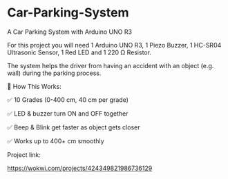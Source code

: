 # Car-Parking-System
A Car Parking System with Arduino UNO R3

For this project you will need 1 Arduino UNO R3, 1 Piezo Buzzer, 1 HC-SR04 Ultrasonic Sensor, 1 Red LED and 1 220 Ω Resistor.

The system helps the driver from having an accident with an object (e.g. wall) during the parking process.

🎯 How This Works:

✅ 10 Grades (0-400 cm, 40 cm per grade)

✅ LED & buzzer turn ON and OFF together

✅ Beep & Blink get faster as object gets closer

✅ Works up to 400+ cm smoothly

Project link:

https://wokwi.com/projects/424349821986736129
